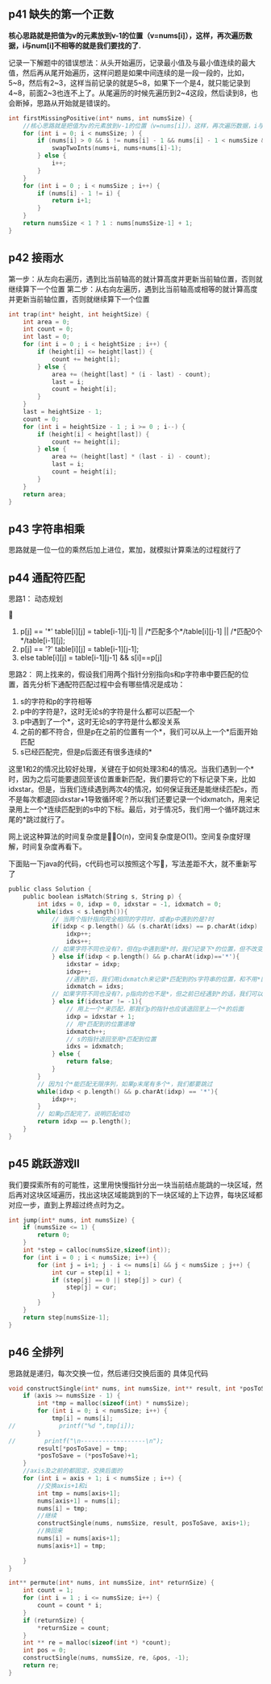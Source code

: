 ## p41 缺失的第一个正数
**核心思路就是把值为v的元素放到v-1的位置（v=nums[i]），这样，再次遍历数据，i与num[i]不相等的就是我们要找的了.**

记录一下解题中的错误想法：从头开始遍历，记录最小值及与最小值连续的最大值，然后再从尾开始遍历，这样问题是如果中间连续的是一段一段的，比如，5~8，然后有2~3，这样当前记录的就是5~8，如果下一个是4，就只能记录到4~8，前面2~3也连不上了。从尾遍历的时候先遍历到2~4这段，然后读到8，也会断掉，思路从开始就是错误的。

```c
int firstMissingPositive(int* nums, int numsSize) {
    //核心思路就是把值为v的元素放到v-1的位置（v=nums[i]），这样，再次遍历数据，i与num[i]不相等的就是我们要找的了
    for (int i = 0; i < numsSize; ) {
        if (nums[i] > 0 && i != nums[i] - 1 && nums[i] - 1 < numsSize && nums[i] - 1 != nums[nums[i] - 1] - 1) {
            swapTwoInts(nums+i, nums+nums[i]-1);
        } else {
            i++;
        }
    }
    for (int i = 0 ; i < numsSize ; i++) {
        if (nums[i] - 1 != i) {
            return i+1;
        }
    }
    return numsSize < 1 ? 1 : nums[numsSize-1] + 1;
}
```


## p42 接雨水
第一步：从左向右遍历，遇到比当前轴高的就计算高度并更新当前轴位置，否则就继续算下一个位置
第二步：从右向左遍历，遇到比当前轴高或相等的就计算高度并更新当前轴位置，否则就继续算下一个位置

```c
int trap(int* height, int heightSize) {
    int area = 0;
    int count = 0;
    int last = 0;
    for (int i = 0 ; i < heightSize ; i++) {
        if (height[i] <= height[last]) {
            count += height[i];
        } else {
            area += (height[last] * (i - last) - count);
            last = i;
            count = height[i];
        }
    }
    last = heightSize - 1;
    count = 0;
    for (int i = heightSize - 1 ; i >= 0 ; i--) {
        if (height[i] < height[last]) {
            count += height[i];
        } else {
            area += (height[last] * (last - i) - count);
            last = i;
            count = height[i];
        }
    }
    return area;
}
```

## p43 字符串相乘
思路就是一位一位的乘然后加上进位，累加，就模拟计算乘法的过程就行了

## p44 通配符匹配
思路1：
动态规划


1. p[j] == '\*' table[i][j] = table[i-1][j-1] || /\*匹配多个\*/table[i][j-1] || /\*匹配0个\*/table[i-1][j];
2. p[j] == '?' table[i][j] = table[i-1][j-1];
3. else table[i][j] = table[i-1][j-1] && s[i]==p[j]

思路2：
网上找来的，假设我们用两个指针分别指向s和p字符串中要匹配的位置，首先分析下通配符匹配过程中会有哪些情况是成功：
1. s的字符和p的字符相等
2. p中的字符是?，这时无论s的字符是什么都可以匹配一个
3. p中遇到了一个\*，这时无论s的字符是什么都没关系
4. 之前的都不符合，但是p在之前的位置有一个\*，我们可以从上一个\*后面开始匹配
5. s已经匹配完，但是p后面还有很多连续的\*

这里1和2的情况比较好处理，关键在于如何处理3和4的情况。当我们遇到一个\*时，因为之后可能要退回至该位置重新匹配，我们要将它的下标记录下来，比如idxstar。但是，当我们连续遇到两次4的情况，如何保证我还是能继续匹配s，而不是每次都退回idxstar+1导致循环呢？所以我们还要记录一个idxmatch，用来记录用上一个\*连续匹配到的s中的下标。最后，对于情况5，我们用一个循环跳过末尾的*跳过就行了。

网上说这种算法的时间复杂度是O(n)，空间复杂度是O(1)。空间复杂度好理解，时间复杂度再看下。

下面贴一下java的代码，c代码也可以按照这个写，写法差距不大，就不重新写了
```c
public class Solution {
    public boolean isMatch(String s, String p) {
        int idxs = 0, idxp = 0, idxstar = -1, idxmatch = 0;
        while(idxs < s.length()){
            // 当两个指针指向完全相同的字符时，或者p中遇到的是?时
            if(idxp < p.length() && (s.charAt(idxs) == p.charAt(idxp) || p.charAt(idxp) == '?')){
                idxp++;
                idxs++;
            // 如果字符不同也没有?，但在p中遇到是*时，我们记录下*的位置，但不改变s的指针
            } else if(idxp < p.length() && p.charAt(idxp)=='*'){
                idxstar = idxp;
                idxp++;
                //遇到*后，我们用idxmatch来记录*匹配到的s字符串的位置，和不用*匹配到的s字符串位置相区分
                idxmatch = idxs;
            // 如果字符不同也没有?，p指向的也不是*，但之前已经遇到*的话，我们可以从idxmatch继续匹配任意字符
            } else if(idxstar != -1){
                // 用上一个*来匹配，那我们p的指针也应该退回至上一个*的后面
                idxp = idxstar + 1;
                // 用*匹配到的位置递增
                idxmatch++;
                // s的指针退回至用*匹配到位置
                idxs = idxmatch;
            } else {
                return false;
            }
        }
        // 因为1个*能匹配无限序列，如果p末尾有多个*，我们都要跳过
        while(idxp < p.length() && p.charAt(idxp) == '*'){
            idxp++;
        }
        // 如果p匹配完了，说明匹配成功
        return idxp == p.length();
    }
}
```

## p45 跳跃游戏II
我们要探索所有的可能性，这里用快慢指针分出一块当前结点能跳的一块区域，然后再对这块区域遍历，找出这块区域能跳到的下一块区域的上下边界，每块区域都对应一步，直到上界超过终点时为之。
```c
int jump(int* nums, int numsSize) {
    if (numsSize <= 1) {
        return 0;
    }
    int *step = calloc(numsSize,sizeof(int));
    for (int i = 0 ; i < numsSize; i++) {
        for (int j = i+1; j - i <= nums[i] && j < numsSize ; j++) {
            int cur = step[i] + 1;
            if (step[j] == 0 || step[j] > cur) {
                step[j] = cur;
            }
        }
    }
    return step[numsSize-1];
}
```

## p46 全排列
思路就是递归，每次交换一位，然后递归交换后面的
具体见代码
```c
void constructSingle(int* nums, int numsSize, int** result, int *posToSave, int axis) {
    if (axis >= numsSize - 1) {
        int *tmp = malloc(sizeof(int) * numsSize);
        for (int i = 0; i < numsSize; i++) {
            tmp[i] = nums[i];
//            printf("%d ",tmp[i]);
        }
//        printf("\n------------------\n");
        result[*posToSave] = tmp;
        *posToSave = (*posToSave)+1;
    }
    //axis及之前的都固定，交换后面的
    for (int i = axis + 1; i < numsSize ; i++) {
        //交换axis+1和i
        int tmp = nums[axis+1];
        nums[axis+1] = nums[i];
        nums[i] = tmp;
        //继续
        constructSingle(nums, numsSize, result, posToSave, axis+1);
        //换回来
        nums[i] = nums[axis+1];
        nums[axis+1] = tmp;
        
    }
}

int** permute(int* nums, int numsSize, int* returnSize) {
    int count = 1;
    for (int i = 1 ; i <= numsSize; i++) {
        count = count * i;
    }
    if (returnSize) {
        *returnSize = count;
    }
    int ** re = malloc(sizeof(int *) *count);
    int pos = 0;
    constructSingle(nums, numsSize, re, &pos, -1);
    return re;
}

```
